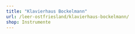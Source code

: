 ```yaml
---
title: "Klavierhaus Bockelmann"
url: /leer-ostfriesland/klavierhaus-bockelmann/
shop: Instrumente
---
```

